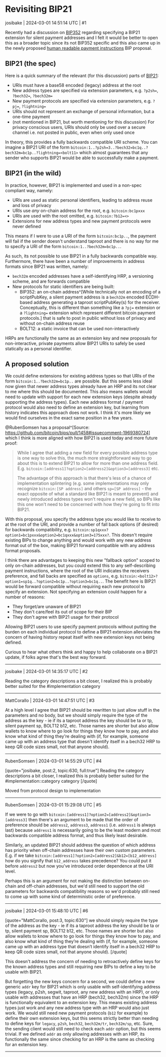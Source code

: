 # Revisiting BIP21

josibake | 2024-03-01 14:51:14 UTC | #1

Recently had a discussion on [BIP352](https://github.com/bitcoin/bips/pull/1458#issuecomment-1954819980) regarding specifying a BIP21 extension for silent payment addresses and I felt it would be better to open this as a broader topic since its not BIP352 specific and this also came up in the newly proposed [human readable payment instructions](https://github.com/bitcoin/bips/pull/1551#discussion_r1485390796) BIP proposal. 

## BIP21 (the spec)
Here is a quick summary of the relevant (for this discussion) parts of [BIP21](https://github.com/bitcoin/bips/blob/b3701faef2bdb98a0d7ace4eedbeefa2da4c89ed/bip-0021.mediawiki):

* URIs must have a base58 encoded (legacy) address at the root
* New address types are specified via extension parameters, e.g. `?p2sh=`, `?bech32=`, `?bech32m=`
* New payment protocols are specified via extension parameters, e.g. `?pj=`, `?lightning=`
* URIs should not represent an exchange of personal information, but a one-time payment
* (not mentioned in BIP21, but worth mentioning for this discussion) For privacy conscious users, URIs should only be used over a secure channel i.e. not posted in public, even when only used once

In theory, this provides a fully backwards compatible URI scheme. You can imagine a BIP21 URI of the form `bitcoin:1..?p2sh=3..?bech32=bc1q..?bech32m=bc1p..?lightning=<bolt11>` which almost guarantees that any sender who supports BIP21 would be able to successfully make a payment. 

## BIP21 (in the wild)
In practice, however, BIP21 is implemented and used in a non-spec compliant way, namely:

* URIs are used as static personal identifiers, leading to address reuse and loss of privacy
* URIs use *any* on-chain address for the root, e.g. `bitcoin:bc1pxxx`
* URIs are used with the root omitted, e.g. `bitcoin:?b12=<>`
* Extensions for new address types and new payment protocols were never defined

This means if I were to use a URI of the form `bitcoin:bc1p..`, the payment will fail if the sender doesn't understand taproot and there is no way for me to specify a URI of the form `bitcoin:1..?bech32m=bc1p..`. 

As such, its not possible to use BIP21 in a fully backwards compatible way. Furthermore, there have been a number of improvements in address formats since BIP21 was written, namely:

* `bech32m` encoded addresses have a self-identifying HRP, a versioning scheme, and are forwards compatible
* New protocols for static identifiers are being built:
  * BIP352: an on-chain address^[While technically not an encoding of a scriptPubKey, a silent payment address is a `bech32m` encoded ECDH-based address generating a taproot scriptPubKey(s) for the receiver. Conceptually, this is different than something like a `?pj=` extension or a `?lightning=` extension which represent different bitcoin payment protocols.] that is safe to post in public without loss of privacy and without on-chain address reuse
  * BOLT12: a static invoice that can be used non-interactively

HRPs are functionally the same as an extension key and new proposals for non-interactive, private payments allow BIP21 URIs to safely be used statically as a personal identifier.

## A proposed solution

We could define extensions for existing address types so that URIs of the form `bitcoin:1..?bech32m=bc1p..` are possible. But this seems less ideal now given that newer address types already have an HRP and its not clear to me where this should be documented. This also means wallets would need to update with support for each new extension keys (despite already supporting the address types). Each new address format / payment protocol would also need to define an extension key, but learning from history indicates this approach does not work. I think it's more likely we would find ourselves in the exact same position in a few years.

@RubenSomsen has a proposal^[Source: https://github.com/bitcoin/bips/pull/1458#issuecomment-1969380724] which I think is more aligned with how BIP21 is used today and more future proof:

> While I agree that adding a new field for every possible address type is one way to solve this, the much more straightforward way to go about this is to extend BIP21 to allow for more than one address field. E.g. `bitcoin:[address1]?option2=[address2]&option3=[address3]` etc.
>
> The advantage of this approach is that there's less of a chance of implementation splintering (e.g. some implementations may only recognize `bitcoin:[SP address]` and others `sp=[SP address]` - the exact opposite of what a standard like BIP21 is meant to prevent) and newly introduced address types won't require a new field, so BIPs like this one won't need to be concerned with how they're going to fit into BIP21.

With this proposal, you specify the address type you would like to receive to at the root of the URI, and provide a number of fall back options (if desired) for backwards compatibility, e.g. `bitcoin:sp1qxxx?option1=bc1pxxx&option2=bc1qxxx&option3=175xxx?`. This doesn't require existing BIPs to change anything and would work with any new address format out of the box, making BIP21 forward compatible with any address format proposals.

I think there are advantages to keeping this new "fallback option" scoped to only on-chain addresses, but you could extend this to any self-describing payment instructions, where the root of the URI indicates the receivers preference, and fall backs are specified as `options`, e.g. `bitcoin:<bolt12>?option1=sp1q..?option2=bc1p..?option3=bc1q..`. The benefit here is BIP21 would be forward compatible without requiring each new protocol to specify an extension. Not specifying an extension could happen for a number of reasons:

* They forget/are unaware of BIP21
* They don't care/feel its out of scope for their BIP
* They don't agree with BIP21 usage for their protocol

Allowing BIP21 users to use specify payment protocols without putting the burden on each individual protocol to define a BIP21 extension alleviates the concern of having history repeat itself with new extension keys not being defined.

Curious to hear what others think and happy to help collaborate on a BIP21 update, if folks agree that's the best way forward.

-------------------------

josibake | 2024-03-01 14:35:17 UTC | #2

Reading the category descriptions a bit closer, I realized this is probably better suited for the #implementation category

-------------------------

MattCorallo | 2024-03-01 14:47:51 UTC | #3

At a high level I agree that BIP21 should be rewritten to just allow stuff in the parameters and no body, but we should simply require the type of the address as the key - ie if its a taproot address the key should be ta or tp, silent payment sp, BOLT12 b12, etc. Those names are shorter but also allow wallets to know where to go look for things they know how to pay, and also know what kind of thing they're dealing with (if, for example, someone came up with an address type that doesn't identify itself in a bech32 HRP to keep QR code sizes small, not that anyone should).

-------------------------

RubenSomsen | 2024-03-01 14:55:29 UTC | #4

[quote="josibake, post:2, topic:630, full:true"]
Reading the category descriptions a bit closer, I realized this is probably better suited for the #implementation::category category
[/quote]

Moved from protocol design to implementation

-------------------------

RubenSomsen | 2024-03-01 15:29:08 UTC | #5

If we were to go with `bitcoin:[address1]?option2=[address2]&option3=[address3]` then there's an argument to be made that the order of preference should be `address2`, `address3`, `address1` (i.e. `address1` is always last) because `address1` is necessarily going to be the least modern and most backwards compatible address format, and thus likely least desirable.

Similarly, an updated BIP21 should address the question of which address has priority when off-chain addresses have their own custom parameters. E.g. if we take `bitcoin:[address1]?option2=[address2]&b12=[b12_address]` how do you signify that `b12_address` takes precedence? You could put it before `address2` but now you've introduced order dependence at the URI level.

Perhaps this is an argument for not making the distinction between on-chain and off-chain addresses, but we'd still need to support the old parameters for backwards compatibility reasons so we'd probably still need to come up with some kind of deterministic order of preference.

-------------------------

josibake | 2024-03-01 15:48:10 UTC | #6

[quote="MattCorallo, post:3, topic:630"]
we should simply require the type of the address as the key - ie if its a taproot address the key should be ta or tp, silent payment sp, BOLT12 b12, etc. Those names are shorter but also allow wallets to know where to go look for things they know how to pay, and also know what kind of thing they’re dealing with (if, for example, someone came up with an address type that doesn’t identify itself in a bech32 HRP to keep QR code sizes small, not that anyone should).
[/quote]

This doesn't address the concern of needing to retroactively define keys for the known address types and still requiring new BIPs to define a key to be usable with BIP21.

But forgetting the new keys concern for a second, we could define a new generic `addr` key for BIP21 which is only usable with self-identifying address types (legacy, p2sh, segwit, taproot, any new address with an HRP), or only usable with addresses that have an HRP (bech32, bech32m) since the HRP is functionally equivalent to an extension key. This means existing address types just work and any new address type with an HRP would also just work. We would still need new payment protocols (`b12` for example) to define their own extension keys, but this seems strictly better than needing to define keys for `legacy`, `p2sh`, `bech32`, `bech32m/tr`, `bech32m/sp`, etc. Sure, the sending client would still need to check each `addr` option, but this seems trivial. If we defined `addr` as only allowing addresses with an HRP, its functionally the same since checking for an HRP is the same as checking for an extension key.

-------------------------

